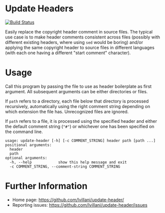 Update Headers
==============

[![Build Status](https://travis-ci.org/lvillani/update-header.png?branch=master)](https://travis-ci.org/lvillani/update-header)

Easily replace the copyright header comment in source files. The typical use
case is to make header comments consistent across files (possibly with
different existing headers, where using `sed` would be boring) and/or applying
the same copyright header to source files in different languages (with each one
having a different "start comment" character).




Usage
=====

Call this program by passing the file to use as header boilerplate as first
argument. All subsequent arguments can be either directories or files.

If `path` refers to a directory, each file below that directory is processed
recursively, automatically using the right comment string depending on which
extension the file has. Unrecognized files are ignored.

If `path` refers to a file, it is processed using the specified header and
either the default comment string (`"#"`) or whichever one has been specified
on the command line.

    usage: update-header [-h] [-c COMMENT_STRING] header path [path ...]
    positional arguments:
      header
      path
    optional arguments:
      -h, --help            show this help message and exit
      -c COMMENT_STRING, --comment-string COMMENT_STRING




Further Information
===================

* Home page: <https://github.com/lvillani/update-header/>
* Reporting issues: <https://github.com/lvillani/update-header/issues>
